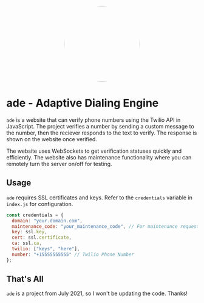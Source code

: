 <p align="center"> <img width="default" height="200"
        src="https://cdn.discordapp.com/attachments/736359303744585821/1142936556387184821/i.png" style="border-radius: 200px;">
</p>

# **ade - Adaptive Dialing Engine**

`ade` is a website that can verify phone numbers using the Twilio API in JavaScript. The project verifies a number by sending a custom message to the number, then the reciever responds to the text to verify. The response is shown on the website once verified.

The website uses WebSockets to get verification statuses quickly and efficiently. The website also has maintenance functionality where you can remotely turn the server on/off for testing.

## Usage
`ade` requires SSL certificates and keys. Refer to the `credentials` variable in `index.js` for configuration.

```js
const credentials = {
  domain: "your.domain.com",
  maintenance_code: "your_maintenance_code", // For maintenance requests
  key: ssl.key,
  cert: ssl.certificate,
  ca: ssl.ca,
  twilio: ["keys", "here"],
  number: "+15555555555" // Twilio Phone Number
};
```

## That's All
`ade` is a project from July 2021, so I won't be updating the code. Thanks!